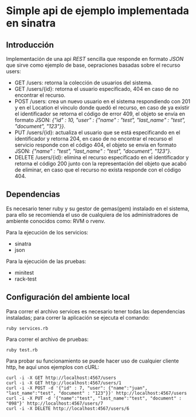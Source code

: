 Simple api de ejemplo implementada en sinatra
=============================================

Introducción
------------

Implementación de una api *REST* sencilla que responde en formato *JSON* que sirve como ejemplo de base, oepraciones basadas sobre el recurso users:

* GET /users: retorna la colección de usuarios del sistema.
* GET /users/{id}: retorna el usuario especificado, 404 en caso de no encontrar el recurso.
* POST /users: crea un nuevo usuario en el sistema respondiendo con 201 y en el Location el vínculo donde quedó el recurso, en caso de ya existir el identificador se retorna el código de error 409, el objeto se envía en formato JSON: *{"id" : 10, "user" : {"name" : "test", "last_name" : "test", "document", "123"}}*.
* PUT /users/{id}: actualiza el usuario que se está especificando en el identificador y retorna 204, en caso de no encontrar el recurso el servicio responde con el código 404, el objeto se envia en formato JSON: *{"name" : "test", "last_name" : "test", "document", "123"}*.
* DELETE /users/{id}: elimina el recurso especificado en el identificador y retorna el código 200 junto con la representación del objeto que acabó de eliminar, en caso que el recurso no exista responde con el código 404.

Dependencias
------------

Es necesario tener ruby y su gestor de gemas(gem) instalado en el sistema, para ello se recomienda el uso de cualquiera de los administradores de ambiente conocidos como: RVM o rvenv.

Para la ejecución de los servicios:

* sinatra
* json

Para la ejecución de las pruebas:

* minitest
* rack-test

Configuración del ambiente local
--------------------------------

Para correr el archivo services es necesario tener todas las dependencias instaladas; para correr la aplicación se ejecuta el comando:

    ruby services.rb

Para correr el archivo de pruebas:

    ruby test.rb

Para probar su funcionamiento se puede hacer uso de cualquier cliente http, he aquí unos ejemplos con cURL:

    curl -i -X GET http://localhost:4567/users
    curl -i -X GET http://localhost:4567/users/1
    curl -i -X POST -d '{"id" : 7, "user": {"name":"juan", "last_name":"test", "document" : "123"}}' http://localhost:4567/users
    curl -i -X PUT -d '{"name":"test", "last_name":"test", "document" : "098"}' http://localhost:4567/users/7
    curl -i -X DELETE http://localhost:4567/users/6